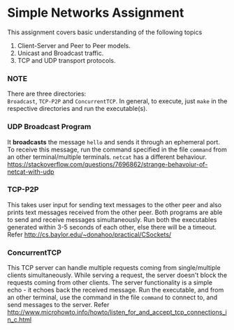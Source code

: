 # Simple Networks Assignment  
This assignment covers basic understanding of the following topics  
1. Client-Server and Peer to Peer models.  
2. Unicast and Broadcast traffic.  
3. TCP and UDP transport protocols.  

### NOTE  
There are three directories:  
`Broadcast`, `TCP-P2P` and `ConcurrentTCP`. In general, to execute, just `make` in the respective directories and run the executable(s).  

### UDP Broadcast Program
It **broadcasts** the message `hello` and sends it through an ephemeral port. To receive this message, run the command specified in the file `command` from an other terminal/multiple terminals. `netcat` has a different behaviour. <https://stackoverflow.com/questions/7696862/strange-behavoiur-of-netcat-with-udp>  
### TCP-P2P
This takes user input for sending text messages to the other peer and also prints text messages received from the other peer. Both programs are able to send and receive messages simultaneously. Run both the executables generated within 3-5 seconds of each other, else there will be a timeout. Refer <http://cs.baylor.edu/~donahoo/practical/CSockets/>  
### ConcurrentTCP  
This TCP server can handle multiple requests coming from single/multiple clients simultaneously. While serving a request, the server doesn't block the requests coming from other clients. The server functionality is a simple echo - it echoes back the received message. Run the executable, and from an other terminal, use the command in the file `command` to connect to, and send messages to the server. Refer <http://www.microhowto.info/howto/listen_for_and_accept_tcp_connections_in_c.html>  

